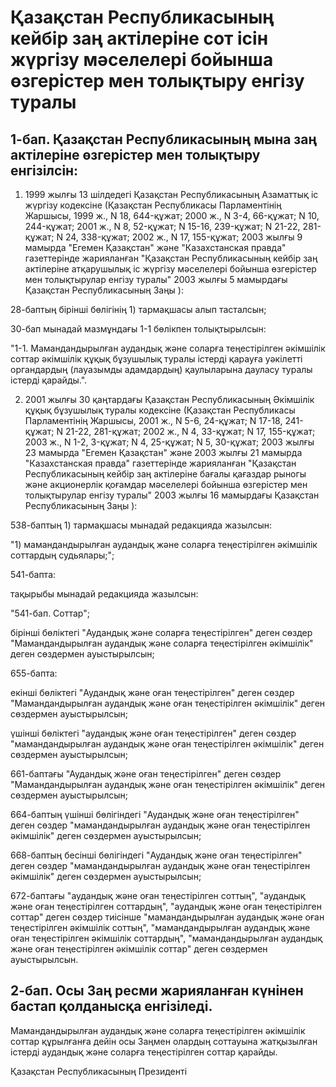 # Қазақстан Республикасының кейбір заң актілеріне сот ісін жүргізу мәселелері бойынша өзгерістер мен толықтыру енгізу туралы

## 1-бап. Қазақстан Республикасының мына заң актiлерiне өзгерiстер мен толықтыру енгiзiлсiн:

1. 1999 жылғы 13 шiлдедегi Қазақстан Республикасының Азаматтық iс жүргiзу кодексiне (Қазақстан Республикасы Парламентiнiң Жаршысы, 1999 ж., N 18, 644-құжат; 2000 ж., N 3-4, 66-құжат; N 10, 244-құжат; 2001 ж., N 8, 52-құжат; N 15-16, 239-құжат; N 21-22, 281-құжат; N 24, 338-құжат; 2002 ж., N 17, 155-құжат; 2003 жылғы 9 мамырда "Егемен Қазақстан" және "Казахстанская правда" газеттерiнде жарияланған "Қазақстан Республикасының кейбір заң актiлерiне атқарушылық iс жүргiзу мәселелерi бойынша өзгерiстер мен толықтырулар енгiзу туралы" 2003 жылғы 5 мамырдағы Қазақстан Республикасының Заңы ):

28-баптың бiрiншi бөлiгiнiң 1) тармақшасы алып тасталсын;

30-бап мынадай мазмұндағы 1-1 бөлiкпен толықтырылсын:

"1-1. Мамандандырылған аудандық және соларға теңестiрілген әкiмшілік соттар әкiмшiлiк құқық бұзушылық туралы iстердi қарауға уәкiлеттi органдардың (лауазымды адамдардың) қаулыларына дауласу туралы iстердi қарайды.".

2. 2001 жылғы 30 қаңтардағы Қазақстан Республикасының Әкiмшiлiк құқық бұзушылық туралы кодексiне (Қазақстан Республикасы Парламентiнiң Жаршысы, 2001 ж., N 5-6, 24-құжат; N 17-18, 241-құжат; N 21-22, 281-құжат; 2002 ж., N 4, 33-құжат; N 17, 155-құжат; 2003 ж., N 1-2, 3-құжат; N 4, 25-құжат; N 5, 30-құжат; 2003 жылғы 23 мамырда "Егемен Қазақстан" және 2003 жылғы 21 мамырда "Казахстанская правда" газеттерiнде жарияланған "Қазақстан Республикасының кейбiр заң актiлерiне бағалы қағаздар рыногы және акционерлiк қоғамдар мәселелерi бойынша өзгерiстер мен толықтырулар енгiзу туралы" 2003 жылғы 16 мамырдағы Қазақстан Республикасының Заңы ):

538-баптың 1) тармақшасы мынадай редакцияда жазылсын:

"1) мамандандырылған аудандық және соларға теңестiрiлген әкiмшiлiк соттардың судьялары;";

541-бапта:

тақырыбы мынадай редакцияда жазылсын:

"541-бап. Соттар";

бiрiншi бөлiктегi "Аудандық және соларға теңестiрiлген" деген сөздер "Мамандандырылған аудандық және соларға теңестiрiлген әкiмшiлiк" деген сөздермен ауыстырылсын;

655-бапта:

екiншi бөлiктегi "Аудандық және оған теңестiрiлген" деген сөздер "Мамандандырылған аудандық және оған теңестiрiлген әкiмшiлiк" деген сөздермен ауыстырылсын;

үшiншi бөлiктегi "аудандық және оған теңестiрiлген" деген сөздер "мамандандырылған аудандық және оған теңестiрiлген әкiмшiлiк" деген сөздермен ауыстырылсын;

661-баптағы "Аудандық және оған теңестiрiлген" деген сөздер "Мамандандырылған аудандық және оған теңестiрiлген әкiмшiлiк" деген сөздермен ауыстырылсын;

664-баптың үшiншi бөлiгiндегi "Аудандық және оған теңестiрiлген" деген сөздер "мамандандырылған аудандық және оған теңестiрiлген әкiмшiлiк" деген сөздермен ауыстырылсын;

668-баптың бесiншi бөлiгiндегi "Аудандық және оған теңестiрілген" деген сөздер "мамандандырылған аудандық және оған теңестiрiлген әкiмшiлiк" деген сөздермен ауыстырылсын;

672-баптағы "аудандық және оған теңестiрiлген соттың", "аудандық және оған теңестірілген соттардың", "аудандық және оған теңестiрiлген соттар" деген сөздер тиiсiнше "мамандандырылған аудандық және оған теңестiрілген әкiмшiлiк соттың", "мамандандырылған аудандық және оған теңестiрiлген әкiмшiлiк соттардың", "мамандандырылған аудандық және оған теңестiрiлген әкiмшiлiк соттар" деген сөздермен ауыстырылсын.

## 2-бап. Осы Заң ресми жарияланған күнiнен бастап қолданысқа енгiзiледi.

Мамандандырылған аудандық және соларға теңестiрілген әкiмшiлiк соттар құрылғанға дейiн осы Заңмен олардың соттауына жатқызылған iстердi аудандық және соларға теңестiрілген соттар қарайды.

Қазақстан Республикасының Президенті

